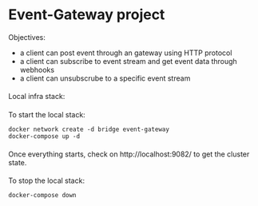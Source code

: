 # Event-Gateway project
####
Objectives:
- a client can post event through an gateway using HTTP protocol
- a client can subscribe to event stream and get event data through webhooks
- a client can unsubscrube to a specific event stream
####
Local infra stack:
####
To start the local stack:
```
docker network create -d bridge event-gateway
docker-compose up -d
```
####
Once everything starts, check on http://localhost:9082/ to get the cluster state.
####
To stop the local stack:
```
docker-compose down
```
####

